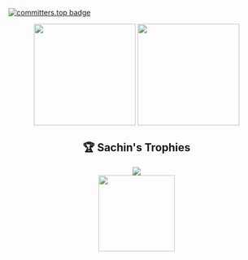 [![committers.top badge](https://user-badge.committers.top/sri_lanka/SachinAkash01.svg)](https://user-badge.committers.top/sri_lanka/SachinAkash01)
<div width="100%" align="center">
  <img height=200 align="center" src="https://github-readme-stats.vercel.app/api/top-langs?username=SachinAkash01&layout=compact&langs_count=8&card_width=320&bg_color=0d1117&hide_border=true&text_color=a6c8ff" /> 
  <img height=200 align="center" src="https://github-readme-streak-stats.herokuapp.com/?user=SachinAkash01&hide_border=true&card_width=400&theme=dark&background=0d1117" />                
</div>

<div width="100%" align="center">
  <h2>🏆 Sachin's Trophies</h2>
  <img src="https://github-profile-trophy.vercel.app/?username=SachinAkash01&theme=radical&no-frame=false&no-bg=true&margin-w=4" />
</div>

<div width="100%" align="center">
  <a href="https://www.buymeacoffee.com/sachinakash"><img src="https://cdn.buymeacoffee.com/buttons/v2/default-yellow.png" width="150" /></a> 
</div>
